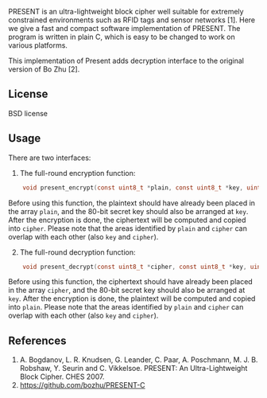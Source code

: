 PRESENT is an ultra-lightweight block cipher well suitable for extremely constrained environments such as RFID tags and sensor networks [1]. Here we give a fast and compact software implementation of PRESENT. The program is written in plain C, which is easy to be changed to work on various platforms.

This implementation of Present adds decryption interface to the original version of Bo Zhu [2].

## License

BSD license

## Usage

There are two interfaces:

1. The full-round encryption function:
```c
    void present_encrypt(const uint8_t *plain, const uint8_t *key, uint8_t *cipher)
```
Before using this function, the plaintext should have already been placed in the array `plain`, and the 80-bit secret key should also be arranged at `key`. After the encryption is done, the ciphertext will be computed and copied into `cipher`. Please note that the areas identified by `plain` and `cipher` can overlap with each other (also `key` and `cipher`).

2. The full-round decryption function:
```c
    void present_decrypt(const uint8_t *cipher, const uint8_t *key, uint8_t *plain)
```
Before using this function, the ciphertext should have already been placed in the array `cipher`, and the 80-bit secret key should also be arranged at `key`. After the encryption is done, the plaintext will be computed and copied into `plain`. Please note that the areas identified by `plain` and `cipher` can overlap with each other (also `key` and `cipher`).


## References

1. A. Bogdanov, L. R. Knudsen, G. Leander, C. Paar, A. Poschmann, M. J. B. Robshaw, Y. Seurin and C. Vikkelsoe. PRESENT: An Ultra-Lightweight Block Cipher. CHES 2007.
2. https://github.com/bozhu/PRESENT-C
